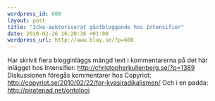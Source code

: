 ```yaml
--- 
wordpress_id: 600 
layout: post
title: "Icke-auktoriserat gästbloggande hos Intensifier" 
date: 2010-02-26 16:20:36 +01:00 
wordpress_url: http://www.blay.se/?p=600 
---
```


Har skrivit flera blogginläggs mängd text i kommentarerna på det här inlägget hos Intensifier: http://christopherkullenberg.se/?p=1389 Diskussionen föregås kommentarer hos Copyriot: http://copyriot.se/2010/02/22/for-kvasiradikalismen/ Och i en padda: http://piratepad.net/ontologi 